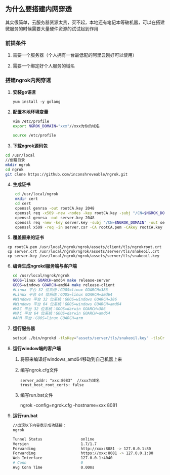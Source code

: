 ## 为什么要搭建内网穿透

其实很简单，云服务器资源太贵，买不起，本地还有笔记本等破机器，可以在搭建微服务的时候需要大量硬件资源的试试起到作用

### 前提条件

1. 需要一个服务器（个人拥有一台最低配的阿里云刚好可以使用）

2. 需要一个绑定好个人服务的域名

### 搭建ngrok内网穿透

1. **安装go语言**

   `yum install -y golang`

2. **配置本地环境变量**

   ```bash
   vim /etc/profile
   export NGROK_DOMAIN="xxx"//xxx为你的域名
   
   source /etc/profile
   ```

3. **下载ngrok源码包**

```bash
cd /usr/local
//创建目录
mkdir ngrok
cd ngrok
git clone https://github.com/inconshreveable/ngrok.git
```

4. **生成证书**

   ```bash
    cd /usr/local/ngrok
    mkdir cert
    cd cert
    openssl genrsa -out rootCA.key 2048
    openssl req -x509 -new -nodes -key rootCA.key -subj "/CN=$NGROK_DOMAIN" -days 5000 -out rootCA.pem
    openssl genrsa -out server.key 2048
    openssl req -new -key server.key -subj "/CN=$NGROK_DOMAIN" -out server.csr
    openssl x509 -req -in server.csr -CA rootCA.pem -CAkey rootCA.key -CAcreateserial -out server.crt -days 5000
   
   ```

5. **覆盖原来的证书**

```
 cp rootCA.pem /usr/local/ngrok/ngrok/assets/client/tls/ngrokroot.crt
 cp server.crt /usr/local/ngrok/ngrok/assets/server/tls/snakeoil.crt
 cp server.key /usr/local/ngrok/ngrok/assets/server/tls/snakeoil.key
```

6. **编译生成ngrokd服务端与客户端**

   ```bash
   cd /usr/local/ngrok/ngrok
   GOOS=linux GOARCH=amd64 make release-server
   GOOS=windows GOARCH=amd64 make release-client
   #Linux 平台 32 位系统：GOOS=linux GOARCH=386
   #Linux 平台 64 位系统：GOOS=linux GOARCH=amd64
   #Windows 平台 32 位系统：GOOS=windows GOARCH=386
   #Windows 平台 64 位系统：GOOS=windows GOARCH=amd64
   #MAC 平台 32 位系统：GOOS=darwin GOARCH=386
   #MAC 平台 64 位系统：GOOS=darwin GOARCH=amd64
   #ARM 平台：GOOS=linux GOARCH=arm
   ```

7. **运行服务器**

   ```bash
   setsid ./bin/ngrokd -tlsKey="assets/server/tls/snakeoil.key" -tlsCrt="assets/server/tls/snakeoil.crt" -domain="xxx" -httpAddr=":8081" -httpsAddr=":8082" -tunnelAddr=":8083" //xxx为域名
   ```

8. **运行window端的客户端**

   1. 将原来编译好windows_amd64移动到自己机器上来

   2. 编写ngrok.cfg文件

      ```text
      server_addr: "xxx:8083"  //xxx为域名 
      trust_host_root_certs: false
      ```

   3. 编写run.bat文件

      ngrok -config=ngrok.cfg -hostname=xxx 8081

9. **运行run.bat**

   ```bash
   //出现以下内容表示成功链接：
   ngrok
   
   Tunnel Status                 online
   Version                       1.7/1.7
   Forwarding                    http://xxx:8081 -> 127.0.0.1:80
   Forwarding                    https://xxx:8081 -> 127.0.0.1:80
   Web Interface                 127.0.0.1:4040
   # Conn                        0
   Avg Conn Time                 0.00ms
   ```

   